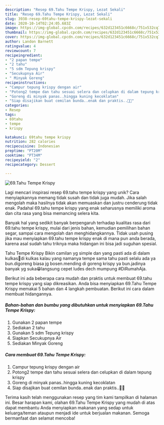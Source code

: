```yaml
---
description: "Resep 69.Tahu Tempe Krispy, Lezat Sekali"
title: "Resep 69.Tahu Tempe Krispy, Lezat Sekali"
slug: 3938-resep-69tahu-tempe-krispy-lezat-sekali
date: 2020-10-14T02:24:05.683Z
image: https://img-global.cpcdn.com/recipes/632d123451c6668c/751x532cq70/69tahu-tempe-krispy-foto-resep-utama.jpg
thumbnail: https://img-global.cpcdn.com/recipes/632d123451c6668c/751x532cq70/69tahu-tempe-krispy-foto-resep-utama.jpg
cover: https://img-global.cpcdn.com/recipes/632d123451c6668c/751x532cq70/69tahu-tempe-krispy-foto-resep-utama.jpg
author: Landon Barnett
ratingvalue: 4
reviewcount: 7
recipeingredient:
- "2 papan tempe"
- "2 tahu"
- "5 sdm Tepung krispy"
- "Secukupnya Air"
- " Minyak Goreng"
recipeinstructions:
- "Campur tepung krispy dengan air"
- "Potong2 tempe dan tahu sesuai selera dan celupkan di dalam tepung krispy"
- "Goreng di minyak panas..hingga kuning kecoklatan"
- "Siap disajikan buat cemilan bunda..enak dan praktis..🤭🥰"
categories:
- Resep
tags:
- 69tahu
- tempe
- krispy

katakunci: 69tahu tempe krispy 
nutrition: 282 calories
recipecuisine: Indonesian
preptime: "PT20M"
cooktime: "PT34M"
recipeyield: "2"
recipecategory: Dessert

---
```



![69.Tahu Tempe Krispy](https://img-global.cpcdn.com/recipes/632d123451c6668c/751x532cq70/69tahu-tempe-krispy-foto-resep-utama.jpg)

Lagi mencari inspirasi resep 69.tahu tempe krispy yang unik? Cara menyiapkannya memang tidak susah dan tidak juga mudah. Jika salah mengolah maka hasilnya tidak akan memuaskan dan justru cenderung tidak enak. Padahal 69.tahu tempe krispy yang enak seharusnya memiliki aroma dan cita rasa yang bisa memancing selera kita.

Banyak hal yang sedikit banyak berpengaruh terhadap kualitas rasa dari 69.tahu tempe krispy, mulai dari jenis bahan, kemudian pemilihan bahan segar, sampai cara mengolah dan menghidangkannya. Tidak usah pusing jika mau menyiapkan 69.tahu tempe krispy enak di mana pun anda berada, karena asal sudah tahu triknya maka hidangan ini bisa jadi suguhan spesial.

Tahu Tempe Krispy Bikin camilan yg simple dan yang pasti ada di dalam kulkas🤭di kulkas kalau yang namanya tempe sama tahu pasti selalu ada ya bun.digoreng biasa jg bosen.mending di goreng krispy ya bun.jadinya banyak yg suka😁langsung cepet ludes dech mumpung #DiRumahAja.


Berikut ini ada beberapa cara mudah dan praktis untuk membuat 69.tahu tempe krispy yang siap dikreasikan. Anda bisa menyiapkan 69.Tahu Tempe Krispy memakai 5 bahan dan 4 langkah pembuatan. Berikut ini cara dalam membuat hidangannya.

<!--inarticleads1-->

##### Bahan-bahan dan bumbu yang dibutuhkan untuk menyiapkan 69.Tahu Tempe Krispy:

1. Gunakan 2 papan tempe
1. Sediakan 2 tahu
1. Gunakan 5 sdm Tepung krispy
1. Siapkan Secukupnya Air
1. Sediakan  Minyak Goreng




<!--inarticleads2-->

##### Cara membuat 69.Tahu Tempe Krispy:

1. Campur tepung krispy dengan air
1. Potong2 tempe dan tahu sesuai selera dan celupkan di dalam tepung krispy
1. Goreng di minyak panas..hingga kuning kecoklatan
1. Siap disajikan buat cemilan bunda..enak dan praktis..🤭🥰




Terima kasih telah menggunakan resep yang tim kami tampilkan di halaman ini. Besar harapan kami, olahan 69.Tahu Tempe Krispy yang mudah di atas dapat membantu Anda menyiapkan makanan yang sedap untuk keluarga/teman ataupun menjadi ide untuk berjualan makanan. Semoga bermanfaat dan selamat mencoba!
